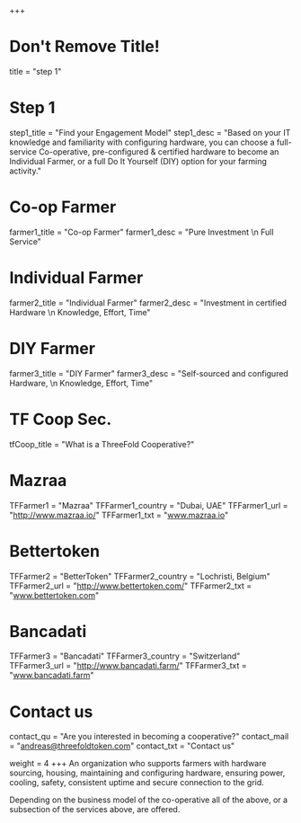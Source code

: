 +++
# Don't Remove Title!
title = "step 1"

# Step 1
step1_title = "Find your Engagement Model"
step1_desc = "Based on your IT knowledge and familiarity with configuring hardware, you can choose a full-service Co-operative, pre-configured & certified hardware to become an Individual Farmer, or a full Do It Yourself (DIY) option for your farming activity."

# Co-op Farmer
farmer1_title = "Co-op Farmer"
farmer1_desc = "Pure Investment \n Full Service"

# Individual Farmer
farmer2_title = "Individual Farmer"
farmer2_desc = "Investment in certified Hardware \n Knowledge, Effort, Time"

# DIY Farmer
farmer3_title = "DIY Farmer"
farmer3_desc = "Self-sourced and configured Hardware, \n Knowledge, Effort, Time"

# TF Coop Sec.
tfCoop_title = "What is a ThreeFold Cooperative?"

# Mazraa
TFFarmer1 = "Mazraa"
TFFarmer1_country = "Dubai, UAE" 
TFFarmer1_url = "http://www.mazraa.io/" 
TFFarmer1_txt = "www.mazraa.io" 

# Bettertoken
TFFarmer2 = "BetterToken"
TFFarmer2_country = "Lochristi, Belgium" 
TFFarmer2_url = "http://www.bettertoken.com/" 
TFFarmer2_txt = "www.bettertoken.com" 

# Bancadati
TFFarmer3 = "Bancadati"
TFFarmer3_country = "Switzerland" 
TFFarmer3_url = "http://www.bancadati.farm/" 
TFFarmer3_txt = "www.bancadati.farm" 

# Contact us
contact_qu = "Are you interested in becoming a cooperative?"
contact_mail = "andreas@threefoldtoken.com"
contact_txt = "Contact us"

weight = 4
+++
An organization who supports farmers with hardware sourcing, housing, maintaining and configuring hardware, ensuring power, cooling, safety, consistent uptime and secure connection to the grid.

Depending on the business model of the co-operative all of the above, or a subsection of the services above, are offered.

